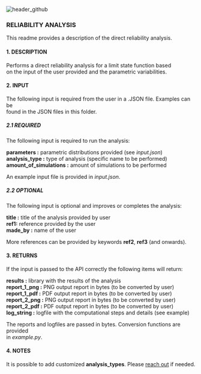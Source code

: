 ![header_github](https://bestestimate.nl/images/header_github.png)

### **RELIABILITY ANALYSIS**

This readme provides a description of the direct reliability analysis.

#### **1. DESCRIPTION**

Performs a direct reliability analysis for a limit state function based   
on the input of the user provided and the parametric variabilities.

#### **2. INPUT**

The following input is required from the user in a .JSON file. Examples can be   
found in the JSON files in this folder.

##### **2.1 REQUIRED**

The following input is required to run the analysis:

**parameters :**  parametric distributions provided (see *input.json*)
**analysis_type :** type of analysis (specific name to be performed)
**amount_of_simulations :** amount of simulations to be performed

An example input file is provided in *input.json*.

##### **2.2 OPTIONAL**

The following input is optional and improves or completes the analysis:

**title :** title of the analysis provided by user     
**ref1:** reference provided by the user    
**made_by :** name of the user  

More references can be provided by keywords **ref2**, **ref3** (and onwards).

#### **3. RETURNS**

If the input is passed to the API correctly the following items will return:

**results :** library with the results of the analysis   
**report_1_png :** PNG output report in bytes (to be converted by user)   
**report_1_pdf :** PDF output report in bytes (to be converted by user)   
**report_2_png :** PNG output report in bytes (to be converted by user)   
**report_2_pdf :** PDF output report in bytes (to be converted by user)   
**log_string :** logfile with the computational steps and details (see example)

The reports and logfiles are passed in bytes. Conversion functions are provided   
in *example.py*.

#### **4. NOTES**

It is possible to add customized **analysis_types**. Please [reach out](https://bestestimate.nl/menu_reach_out.html) if needed.
